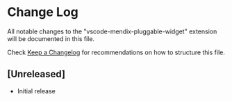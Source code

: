 # Change Log

All notable changes to the "vscode-mendix-pluggable-widget" extension will be documented in this file.

Check [Keep a Changelog](http://keepachangelog.com/) for recommendations on how to structure this file.

## [Unreleased]

- Initial release